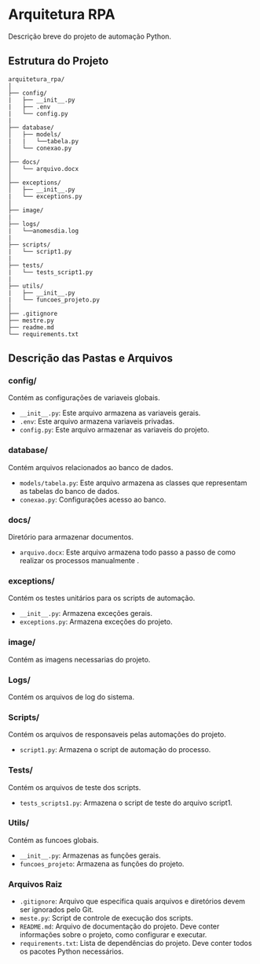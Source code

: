 
# Arquitetura RPA

Descrição breve do projeto de automação Python.


## Estrutura do Projeto

```plaintext
arquitetura_rpa/
│
├── config/
|   ├── __init__.py
|   ├── .env
|   └── config.py
|
├── database/
│   ├── models/
|   |   └──tabela.py
│   └── conexao.py
│   
├── docs/
│   └── arquivo.docx
│
├── exceptions/
│   ├── __init__.py
|   └── exceptions.py
│
├── image/
|
├── logs/
|   └──anomesdia.log
|
├── scripts/
|   └── script1.py
|
├── tests/
|   └── tests_script1.py
|
├── utils/
|   ├── __init__.py
|   └── funcoes_projeto.py
│
├── .gitignore
├── mestre.py
├── readme.md
└── requirements.txt
```

## Descrição das Pastas e Arquivos

### config/
Contém as configurações de variaveis globais.
- `__init__.py`: Este arquivo armazena as variaveis gerais.
- `.env`: Este arquivo armazena variaveis privadas.
- `config.py`: Este arquivo armazenar as variaveis do projeto.

### database/
Contém arquivos relacionados ao banco de dados.
- `models/tabela.py`: Este arquivo armazena as classes que representam as tabelas do banco de dados.
- `conexao.py`: Configurações acesso ao banco.

### docs/
Diretório para armazenar documentos.
- `arquivo.docx`: Este arquivo armazena todo passo a passo de como realizar os processos manualmente .

### exceptions/
Contém os testes unitários para os scripts de automação.
- `__init__.py`: Armazena exceções gerais.
- `exceptions.py`: Armazena exceções do projeto.

### image/
Contém as imagens necessarias do projeto.

### Logs/
Contém os arquivos de log do sistema.

### Scripts/
Contém os arquivos de responsaveis pelas automações do projeto.
- `script1.py`: Armazena o script de automação do processo.

### Tests/
Contém os arquivos de teste dos scripts.
- `tests_scripts1.py`: Armazena o script de teste do arquivo script1.

### Utils/
Contém as funcoes globais.
- `__init__.py`: Armazenas as funções gerais.
- `funcoes_projeto`: Armazena as funções do projeto.

### Arquivos Raiz
- `.gitignore`: Arquivo que especifica quais arquivos e diretórios devem ser ignorados pelo Git.
- `meste.py`: Script de controle de execução dos scripts.
- `README.md`: Arquivo de documentação do projeto. Deve conter informações sobre o projeto, como configurar e executar.
- `requirements.txt`: Lista de dependências do projeto. Deve conter todos os pacotes Python necessários.


